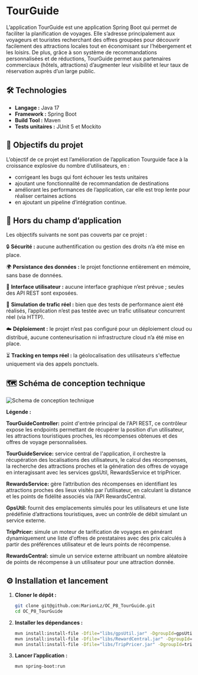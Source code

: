 # TourGuide

L’application TourGuide est une application Spring Boot qui permet de faciliter la planification de voyages.
Elle s’adresse principalement aux voyageurs et touristes recherchant des offres groupées pour découvrir facilement des attractions locales tout en économisant sur l’hébergement et les loisirs.
De plus, grâce à son système de recommandations personnalisées et de réductions, TourGuide permet aux partenaires commerciaux (hôtels, attractions) d’augmenter leur visibilité et leur taux de réservation auprès d’un large public.

## 🛠️ Technologies

- **Langage :** Java 17
- **Framework :** Spring Boot
- **Build Tool :** Maven
- **Tests unitaires :** JUnit 5 et Mockito

## 🎯 Objectifs du projet

L’objectif de ce projet est l’amélioration de l’application Tourguide face à la croissance explosive du nombre d’utilisateurs, en :
- corrigeant les bugs qui font échouer les tests unitaires
- ajoutant une fonctionnalité de recommandation de destinations
- améliorant les performances de l’application, car elle est trop lente pour réaliser certaines actions
- en ajoutant un pipeline d’intégration continue.

## 🚫 Hors du champ d’application

Les objectifs suivants ne sont pas couverts par ce projet :

🔒 **Sécurité :** aucune authentification ou gestion des droits n’a été mise en place.

🌍 **Persistance des données :** le projet fonctionne entièrement en mémoire, sans base de données.

📱 **Interface utilisateur :** aucune interface graphique n’est prévue ; seules des API REST sont exposées.

🧪 **Simulation de trafic réel :** bien que des tests de performance aient été réalisés, l’application n’est pas testée avec un trafic utilisateur concurrent réel (via HTTP).

☁️ **Déploiement :** le projet n’est pas configuré pour un déploiement cloud ou distribué, aucune conteneurisation ni infrastructure cloud n’a été mise en place.

⏳ **Tracking en temps réel :** la géolocalisation des utilisateurs s'effectue uniquement via des appels ponctuels.

## 🗺️ Schéma de conception technique

![Schema de conception technique](docs/img/schema_technique.png)

**Légende :**

**TourGuideController:** point d'entrée principal de l'API REST, ce contrôleur expose les endpoints permettant de récupérer la position d’un utilisateur, les attractions touristiques proches, les récompenses obtenues et des offres de voyage personnalisées.

**TourGuideService:** service central de l'application, il orchestre la récupération des localisations des utilisateurs, le calcul des récompenses, la recherche des attractions proches et la génération des offres de voyage en interagissant avec les services gpsUtil, RewardsService et tripPricer.

**RewardsService:** gère l’attribution des récompenses en identifiant les attractions proches des lieux visités par l’utilisateur, en calculant la distance et les points de fidélité associés via l’API RewardsCentral.

**GpsUtil:** fournit des emplacements simulés pour les utilisateurs et une liste prédéfinie d’attractions touristiques, avec un contrôle de débit simulant un service externe.

**TripPricer:** simule un moteur de tarification de voyages en générant dynamiquement une liste d'offres de prestataires avec des prix calculés à partir des préférences utilisateur et de leurs points de récompense.

**RewardsCentral:** simule un service externe attribuant un nombre aléatoire de points de récompense à un utilisateur pour une attraction donnée.

## ⚙️ Installation et lancement

1. **Cloner le dépôt :**

    ```bash
    git clone git@github.com:MarionLz/OC_P8_TourGuide.git
    cd OC_P8_TourGuide

2. **Installer les dépendances :**

    ```bash
   mvn install:install-file -Dfile="libs/gpsUtil.jar" -DgroupId=gpsUtil -DartifactId=gpsUtil -Dversion="1.0.0" -Dpackaging=jar -DlocalRepositoryPath=lib-repo
   mvn install:install-file -Dfile="libs/RewardCentral.jar" -DgroupId=rewardCentral -DartifactId=rewardCentral -Dversion="1.0.0" -Dpackaging=jar -DlocalRepositoryPath=lib-repo
   mvn install:install-file -Dfile="libs/TripPricer.jar" -DgroupId=tripPricer -DartifactId=tripPricer -Dversion="1.0.0" -Dpackaging=jar -DlocalRepositoryPath=lib-repo

3. **Lancer l’application :**

    ```bash
    mvn spring-boot:run